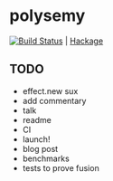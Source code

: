 # polysemy

[![Build Status](https://api.travis-ci.org/isovector/polysemy.svg?branch=master)](https://travis-ci.org/isovector/polysemy) | [Hackage][hackage]

[hackage]: https://hackage.haskell.org/package/polysemy

## TODO

* effect.new sux
* add commentary
* talk
* readme
* CI
* launch!
* blog post
* benchmarks
* tests to prove fusion

